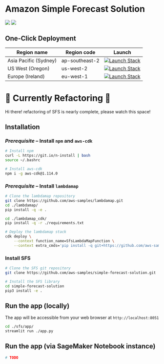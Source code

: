 # Amazon Simple Forecast Solution

![](https://img.shields.io/badge/license-MIT--0-green)
![](https://img.shields.io/github/workflow/status/aws-samples/simple-forecast-solution/pytest/main)


## One-Click Deployment

Region name | Region code | Launch
--- | --- | ---
Asia Pacific (Sydney) | ap-southeast-2 | [![Launch Stack](https://cdn.rawgit.com/buildkite/cloudformation-launch-stack-button-svg/master/launch-stack.svg)]()
US West (Oregon) | us-west-2 | [![Launch Stack](https://cdn.rawgit.com/buildkite/cloudformation-launch-stack-button-svg/master/launch-stack.svg)]()
Europe (Ireland) | eu-west-1 | [![Launch Stack](https://cdn.rawgit.com/buildkite/cloudformation-launch-stack-button-svg/master/launch-stack.svg)]()

# :construction: Currently Refactoring :construction:

Hi there! refactoring of SFS is nearly complete, please watch this space!

## Installation

### _Prerequisite_ – Install `npm` and `aws-cdk`

```bash
# Install npm
curl -L https://git.io/n-install | bash
source ~/.bashrc

# Install aws-cdk
npm i -g aws-cdk@1.114.0
```

### _Prerequisite_ – Install `lambdamap`

```bash
# Clone the lambdamap repository
git clone https://github.com/aws-samples/lambdamap.git
cd ./lambdamap/
pip install -q -e .

cd ./lambdamap_cdk/
pip install -q -r ./requirements.txt

# Deploy the lambdamap stack
cdk deploy \
    --context function_name=SfsLambdaMapFunction \
    --context extra_cmds='pip install -q git+https://github.com/aws-samples/simple-forecast-solution.git#egg=sfs'
```

### Install SFS

```bash
# Clone the SFS git repository
git clone https://github.com/aws-samples/simple-forecast-solution.git

# Install the SFS library
cd simple-forecast-solution
pip3 install -e .
```

## Run the app (locally)

The app will be accessible from your web browser at `http://localhost:8051`
```bash
cd ./sfs/app/
streamlit run ./app.py
```

## Run the app (via SageMaker Notebook instance)
```bash
# TODO
```
